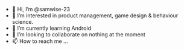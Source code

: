- 👋 Hi, I’m @samwise-23
- 👀 I’m interested in product management, game design & behaviour science.
- 🌱 I’m currently learning Android
- 💞️ I’m looking to collaborate on nothing at the moment
- 📫 How to reach me ...
